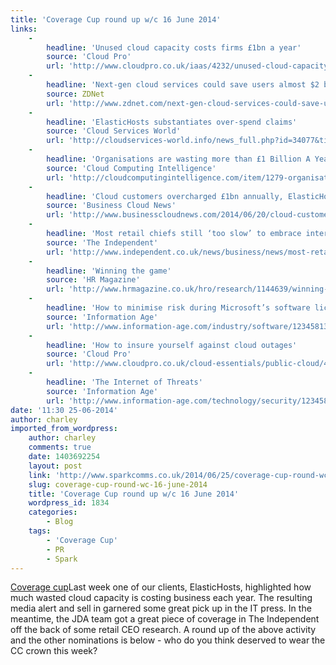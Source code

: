 ```yaml
---
title: 'Coverage Cup round up w/c 16 June 2014'
links:
    -
        headline: 'Unused cloud capacity costs firms £1bn a year'
        source: 'Cloud Pro'
        url: 'http://www.cloudpro.co.uk/iaas/4232/unused-cloud-capacity-costs-firms-1bn-a-year'
    -
        headline: 'Next-gen cloud services could save users almost $2 billion a year'
        source: ZDNet
        url: 'http://www.zdnet.com/next-gen-cloud-services-could-save-users-almost-2-billion-a-year-7000030782/'
    -
        headline: 'ElasticHosts substantiates over-spend claims'
        source: 'Cloud Services World'
        url: 'http://cloudservices-world.info/news_full.php?id=34077&title=ElasticHosts-substantiates-over-spend-claims'
    -
        headline: 'Organisations are wasting more than £1 Billion A Year on Iaas cloud solutions'
        source: 'Cloud Computing Intelligence'
        url: 'http://cloudcomputingintelligence.com/item/1279-organisations-are-wasting-more-than-1-billion-a-year-on-iaas-cloud-solutions'
    -
        headline: 'Cloud customers overcharged £1bn annually, ElasticHosts claims'
        source: 'Business Cloud News'
        url: 'http://www.businesscloudnews.com/2014/06/20/cloud-customers-overcharged-1bn-annually-elastichosts-claims/'
    -
        headline: 'Most retail chiefs still ‘too slow’ to embrace internet'
        source: 'The Independent'
        url: 'http://www.independent.co.uk/news/business/news/most-retail-chiefs-still-too-slow-to-embrace-internet-9538867.html'
    -
        headline: 'Winning the game'
        source: 'HR Magazine'
        url: 'http://www.hrmagazine.co.uk/hro/research/1144639/winning-game'
    -
        headline: 'How to minimise risk during Microsoft’s software licensing reviews'
        source: 'Information Age'
        url: 'http://www.information-age.com/industry/software/123458132/how-minimise-risk-during-microsofts-software-licensing-reviews'
    -
        headline: 'How to insure yourself against cloud outages'
        source: 'Cloud Pro'
        url: 'http://www.cloudpro.co.uk/cloud-essentials/public-cloud/4236/how-to-insure-yourself-against-cloud-outages'
    -
        headline: 'The Internet of Threats'
        source: 'Information Age'
        url: 'http://www.information-age.com/technology/security/123458122/internet-threats'
date: '11:30 25-06-2014'
author: charley
imported_from_wordpress:
    author: charley
    comments: true
    date: 1403692254
    layout: post
    link: 'http://www.sparkcomms.co.uk/2014/06/25/coverage-cup-round-wc-16-june-2014/'
    slug: coverage-cup-round-wc-16-june-2014
    title: 'Coverage Cup round up w/c 16 June 2014'
    wordpress_id: 1834
    categories:
        - Blog
    tags:
        - 'Coverage Cup'
        - PR
        - Spark
---
```


[Coverage cup](Coverage-cup-167x300.jpg)Last week one of our clients, ElasticHosts, highlighted how much wasted cloud capacity is costing business each year. The resulting media alert and sell in garnered some great pick up in the IT press. In the meantime, the JDA team got a great piece of coverage in The Independent off the back of some retail CEO research. A round up of the above activity and the other nominations is below - who do you think deserved to wear the CC crown this week?
